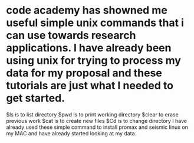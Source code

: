# code academy has showned me useful simple unix commands that i can use towards research applications. I have already been using unix for trying to process my data for my proposal and these tutorials are just what I needed to get started.
$ls is to list directory
$pwd is to print working directory 
$clear to erase previous work
$cat is to create new files
$Cd is to change directory
I have already used these simple command to install promax and seismic linux on my MAC and have already started looking at my data. 
